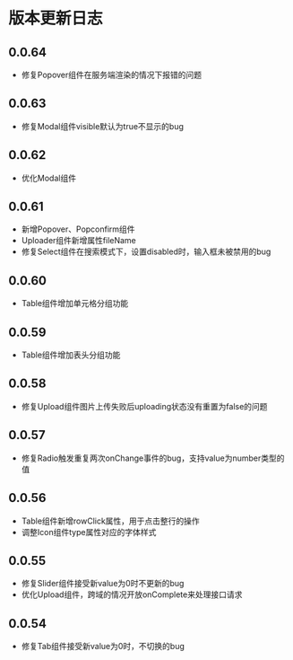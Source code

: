 # 版本更新日志  

## 0.0.64 
  * 修复Popover组件在服务端渲染的情况下报错的问题

## 0.0.63  
  * 修复Modal组件visible默认为true不显示的bug

## 0.0.62  
  * 优化Modal组件

## 0.0.61  
  * 新增Popover、Popconfirm组件
  * Uploader组件新增属性fileName
  * 修复Select组件在搜索模式下，设置disabled时，输入框未被禁用的bug

## 0.0.60  
  * Table组件增加单元格分组功能

## 0.0.59  
  * Table组件增加表头分组功能

## 0.0.58  
  * 修复Upload组件图片上传失败后uploading状态没有重置为false的问题

## 0.0.57  
  * 修复Radio触发重复两次onChange事件的bug，支持value为number类型的值

## 0.0.56  
  * Table组件新增rowClick属性，用于点击整行的操作
  * 调整Icon组件type属性对应的字体样式

## 0.0.55  
  * 修复Slider组件接受新value为0时不更新的bug
  * 优化Upload组件，跨域的情况开放onComplete来处理接口请求

## 0.0.54  
  * 修复Tab组件接受新value为0时，不切换的bug